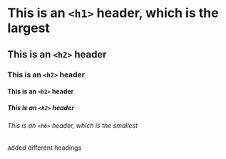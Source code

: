 # This is an `<h1>` header, which is the largest

## This is an `<h2>` header

### This is an `<h2>` header

#### This is an `<h2>` header

##### This is an `<h2>` header

###### This is an `<h6>` header, which is the smallest

added different headings
